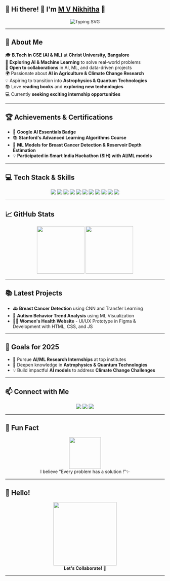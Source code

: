 ## 🎉 Hi there! 👋 I'm [M V Nikhitha](https://github.com/Nikhitha1202) 🚀

<p align="center">
  <img src="https://readme-typing-svg.demolab.com?font=Fira+Code&duration=3000&pause=1000&color=F75C7E&width=500&lines=Passionate+Software+Engineer;Machine+Learning+Enthusiast;AI+Explorer;Aspiring+Scientist;Always+Learning+New+Things!" alt="Typing SVG" />
</p>

---

## 🌟 About Me

🎓 **B.Tech in CSE (AI & ML)** at **Christ University, Bangalore**  
🔭 **Exploring AI & Machine Learning** to solve real-world problems  
🌱 **Open to collaborations** in AI, ML, and data-driven projects  
🌍 Passionate about **AI in Agriculture & Climate Change Research**  
💡 Aspiring to transition into **Astrophysics & Quantum Technologies**  
📚 Love **reading books** and **exploring new technologies**  
💻 Currently **seeking exciting internship opportunities**  

---

## 🏆 Achievements & Certifications

- 🥇 **Google AI Essentials Badge**
- 📚 **Stanford's Advanced Learning Algorithms Course**
- 🧬 **ML Models for Breast Cancer Detection & Reservoir Depth Estimation**
- 💡 **Participated in Smart India Hackathon (SIH) with AI/ML models**

---

## 💻 Tech Stack & Skills

<p align="center">
  <img src="https://img.shields.io/badge/Python-3776AB?style=for-the-badge&logo=python&logoColor=white" />
  <img src="https://img.shields.io/badge/Java-ED8B00?style=for-the-badge&logo=openjdk&logoColor=white" />
  <img src="https://img.shields.io/badge/C-00599C?style=for-the-badge&logo=c&logoColor=white" />
  <img src="https://img.shields.io/badge/R-276DC3?style=for-the-badge&logo=r&logoColor=white" />
  <img src="https://img.shields.io/badge/TensorFlow-FF6F00?style=for-the-badge&logo=tensorflow&logoColor=white" />
  <img src="https://img.shields.io/badge/Scikit%20Learn-F7931E?style=for-the-badge&logo=scikit-learn&logoColor=white" />
  <img src="https://img.shields.io/badge/Keras-D00000?style=for-the-badge&logo=keras&logoColor=white" />
  <img src="https://img.shields.io/badge/HTML5-E34F26?style=for-the-badge&logo=html5&logoColor=white" />
  <img src="https://img.shields.io/badge/CSS3-1572B6?style=for-the-badge&logo=css3&logoColor=white" />
  <img src="https://img.shields.io/badge/JavaScript-F7DF1E?style=for-the-badge&logo=javascript&logoColor=black" />
  <img src="https://img.shields.io/badge/Figma-F24E1E?style=for-the-badge&logo=figma&logoColor=white" />
</p>

---

## 📈 GitHub Stats

<p align="center">
  <img src="https://github-readme-stats.vercel.app/api?username=mvnikhitha&show_icons=true&theme=radical&hide_border=true" height="150px"/>
  <img src="https://github-readme-streak-stats.herokuapp.com/?user=mvnikhitha&theme=radical&hide_border=true" height="150px"/>
</p>

---

## 📚 Latest Projects

- 🚑 **Breast Cancer Detection** using CNN and Transfer Learning  
- 🧠 **Autism Behavior Trend Analysis** using ML Visualization  
- 👩‍⚕️ **Women's Health Website** - UI/UX Prototype in Figma & Development with HTML, CSS, and JS  

---

## 🎯 Goals for 2025

- 📖 Pursue **AI/ML Research Internships** at top institutes  
- 🌌 Deepen knowledge in **Astrophysics & Quantum Technologies**  
- 💡 Build impactful **AI models** to address **Climate Change Challenges**  
---

## 📫 Connect with Me

<p align="center">
  <a href="https://www.linkedin.com/in/m-v-nikhitha1202/"><img src="https://img.shields.io/badge/LinkedIn-0077B5?style=for-the-badge&logo=linkedin&logoColor=white"/></a>
  <a href="mailto:nikhithamalaramuthan@gmail.com"><img src="https://img.shields.io/badge/Email-D14836?style=for-the-badge&logo=gmail&logoColor=white"/></a>
  <a href="https://github.com/Nikhitha1202"><img src="https://img.shields.io/badge/GitHub-171515?style=for-the-badge&logo=github&logoColor=white"/></a>
</p>

---

## 💬 Fun Fact

<p align="center">
  <img src="https://media.giphy.com/media/du3J3cXyzhj75IOgvA/giphy.gif" width="100" height="100" />
  <br>
  I believe "Every problem has a solution !"✨
</p>

---

## 🎨 Hello!

<p align="center">
  <img src="https://media.giphy.com/media/xUPGcEliCc7bETyfO8/giphy.gif" width="200" height="200" />
  <br>
  <strong>Let's Collaborate! 🚀</strong>
</p>

---
